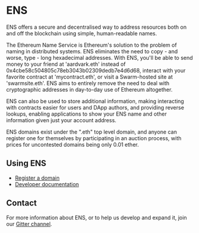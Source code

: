 # ENS

ENS offers a secure and decentralised way to address resources both on and off the blockchain using simple, human-readable names.

The Ethereum Name Service is Ethereum's solution to the problem of naming in distributed systems. ENS eliminates the need to copy - and worse, type - long hexadecimal addresses. With ENS, you'll be able to send money to your friend at 'aardvark.eth' instead of 0x4cbe58c504805c78eb3043b02309dedb7e4d6d68, interact with your favorite contract at 'mycontract.eth', or visit a Swarm-hosted site at 'swarmsite.eth'. ENS aims to entirely remove the need to deal with cryptographic addresses in day-to-day use of Ethereum altogether.

ENS can also be used to store additional information, making interacting with contracts easier for users and DApp authors, and providing reverse lookups, enabling applications to show your ENS name and other information given just your account address.

ENS domains exist under the ".eth" top level domain, and anyone can register one for themselves by participating in an auction process, with prices for uncontested domains being only 0.01 ether.

## Using ENS

 - [Register a domain](http://registrar.ens.domains/)
 - [Developer documentation](http://docs.ens.domains/)
 
## Contact

 For more information about ENS, or to help us develop and expand it, join our [Gitter channel](https://gitter.im/ethereum/go-ethereum/name-registry).
